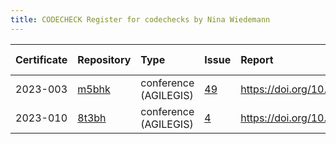 ```yaml
---
title: CODECHECK Register for codechecks by Nina Wiedemann
---
```



|Certificate |Repository |Type                  |Issue |Report                                |Check date |
|:-------|:--------------------------------|:------------------|:---|:--------------------------|:----------|
|2023-003    |[m5bhk](https://osf.io/m5bhk)|conference (AGILEGIS) |[49](https://github.com/codecheckers/register/issues/49)|https://doi.org/10.17605/osf.io/m5bhk |2023-06-13 |
|2023-010    |[8t3bh](https://osf.io/8t3bh)|conference (AGILEGIS) |[4](https://github.com/codecheckers/register/issues/4)|https://doi.org/10.17605/osf.io/8t3bh |2023-06-13 |
